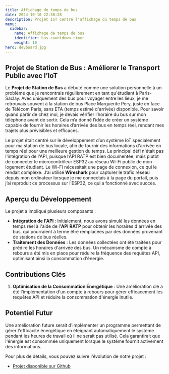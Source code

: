 ```yaml
---
title: Affichage de temps de bus  
date: 2024-10-10 22:30:28  
description: Projet IoT centré l'affichage du temps de bus
menu:  
  sidebar:  
    name: Affichage de temps de bus
    identifier: bus-countdown-timer  
    weight: 10  
hero: devboard.jpg  
---
```


## Projet de Station de Bus : Améliorer le Transport Public avec l’IoT

Le **Projet de Station de Bus** a débuté comme une solution personnelle à un problème que je rencontrais régulièrement en tant qu'étudiant à Paris-Saclay. Avec uniquement des bus pour voyager entre les lieux, je me retrouvais souvent à la station de bus Place Marguerite Pery, juste en face de Télécom Paris, sans ETA (temps estimé d'arrivée) disponible. Pour savoir quand partir de chez moi, je devais vérifier l’horaire du bus sur mon téléphone avant de sortir. Cela m’a donné l’idée de créer un système capable de fournir les horaires d’arrivée des bus en temps réel, rendant mes trajets plus prévisibles et efficaces.

Le projet était centré sur le développement d’un système IoT spécialement pour ma station de bus locale, afin de fournir des informations d'arrivée en temps réel pour une meilleure gestion du temps. Le principal défi n'était pas l'intégration de l'API, puisque l’API RATP est bien documentée, mais plutôt de connecter le microcontrôleur ESP32 au réseau Wi-Fi public de mon logement étudiant. Le Wi-Fi nécessitait une page de connexion, ce qui le rendait complexe. J’ai utilisé **Wireshark** pour capturer le trafic réseau depuis mon ordinateur lorsque je me connectais à la page du portail, puis j’ai reproduit ce processus sur l’ESP32, ce qui a fonctionné avec succès.

## Aperçu du Développement

Le projet a impliqué plusieurs composants :
- **Intégration de l'API** : Initialement, nous avons simulé les données en temps réel à l'aide de l'**API RATP** pour obtenir les horaires d'arrivée des bus, qui pourraient à terme être remplacées par des données provenant de stations de bus réelles.
- **Traitement des Données** : Les données collectées ont été traitées pour prédire les horaires d'arrivée des bus. Un mécanisme de compte à rebours a été mis en place pour réduire la fréquence des requêtes API, optimisant ainsi la consommation d'énergie.

## Contributions Clés

1. **Optimisation de la Consommation Énergétique** : Une amélioration clé a été l'implémentation d'un compte à rebours pour gérer efficacement les requêtes API et réduire la consommation d'énergie inutile.

## Potentiel Futur

Une amélioration future serait d'implémenter un programme permettant de gérer l'efficacité énergétique en éteignant automatiquement le système pendant les heures de travail où il ne serait pas utilisé. Cela garantirait que l'énergie est consommée uniquement lorsque le système fournit activement des informations.

Pour plus de détails, vous pouvez suivre l'évolution de notre projet :  
- [Projet disponible sur Github](https://github.com/MarcChen/affichage-temps-bus-ratp)
